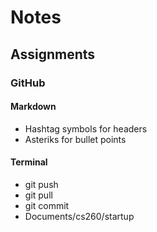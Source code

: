 # Notes
## Assignments
### GitHub
#### Markdown
* Hashtag symbols for headers
* Asteriks for bullet points
#### Terminal
* git push
* git pull
* git commit
* Documents/cs260/startup
